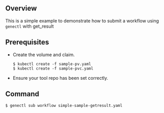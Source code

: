 ## Overview

This is a simple example to demonstrate how to submit a workflow using `genectl` with get_result

## Prerequisites

 * Create the volume and claim.
   ```
   $ kubectl create -f sample-pv.yaml
   $ kubectl create -f sample-pvc.yaml
   ```
 * Ensure your tool repo has been set correctly.

## Command

```bash
$ genectl sub workflow simple-sample-getresult.yaml
```